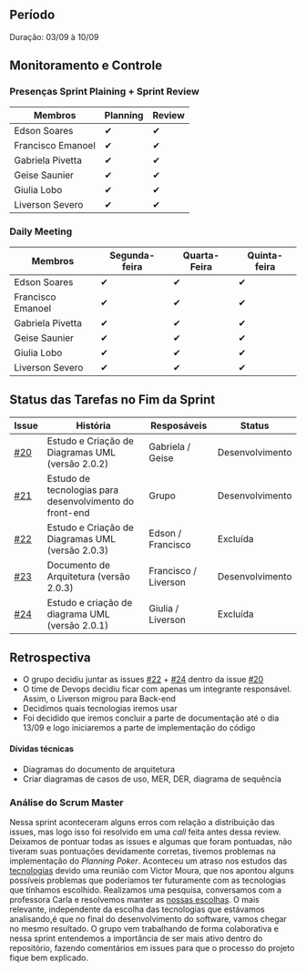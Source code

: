 ## Período
Duração: 03/09 à 10/09

## Monitoramento e Controle
### Presenças Sprint Plaining + Sprint Review
| Membros  |  Planning  |Review  |
| ------------------- | ------------------- |------------------- |
|  Edson Soares |   ✔  |   ✔  |
|  Francisco Emanoel |  ✔  |  ✔  |
|  Gabriela Pivetta |  ✔  |  ✔  |
|  Geise Saunier |  ✔  |  ✔  |
|  Giulia Lobo |  ✔  |  ✔  |
|  Liverson Severo | ✔    |  ✔  |

### Daily Meeting
| Membros | Segunda-feira | Quarta-Feira | Quinta-feira |
|--|--|--|--|
| Edson Soares | ✔ | ✔ | ✔ |
| Francisco Emanoel | ✔ | ✔ | ✔ |
| Gabriela Pivetta | ✔ | ✔ | ✔ |
| Geise Saunier | ✔ | ✔ | ✔ |
| Giulia Lobo | ✔ | ✔ | ✔ |
| Liverson Severo | ✔ | ✔ | ✔ |

## Status das Tarefas no Fim da Sprint
| **Issue** | **História** | **Resposáveis** | **Status** |
|--|--|--|--|
|  [#20](https://github.com/fga-eps-mds/2020-1-Ziguen/issues/20) |  Estudo e Criação de Diagramas UML (versão 2.0.2) |  Gabriela / Geise |  Desenvolvimento |
|  [#21](https://github.com/fga-eps-mds/2020-1-Ziguen/issues/21) |  Estudo de tecnologias para desenvolvimento do front-end |  Grupo  |  Desenvolvimento |
|  [#22](https://github.com/fga-eps-mds/2020-1-Ziguen/issues/22) |  Estudo e Criação de Diagramas UML (versão 2.0.3) | Edson / Francisco  |  Excluída |
| [#23](https://github.com/fga-eps-mds/2020-1-Ziguen/issues/23) |   Documento de Arquitetura (versão 2.0.3) | Francisco / Liverson  |  Desenvolvimento |
| [#24](https://github.com/fga-eps-mds/2020-1-Ziguen/issues/24)  | Estudo e criação de diagrama UML (versão 2.0.1)  | Giulia / Liverson | Excluída  |

## Retrospectiva
- O grupo decidiu juntar as issues [#22](https://github.com/fga-eps-mds/2020-1-Ziguen/issues/22) + [#24](https://github.com/fga-eps-mds/2020-1-Ziguen/issues/24) dentro da issue [#20](https://github.com/fga-eps-mds/2020-1-Ziguen/issues/20)
- O time de Devops decidiu ficar com apenas um integrante responsável. Assim, o Liverson migrou para Back-end 
- Decidimos quais tecnologias iremos usar
- Foi decidido que iremos concluir a parte de documentação até o dia 13/09 e logo iniciaremos a parte de implementação do código


#### Dívidas técnicas
- Diagramas do documento de arquitetura
- Criar diagramas de casos de uso, MER, DER, diagrama de sequência 

### Análise do Scrum Master
Nessa sprint aconteceram alguns erros com relação a distribuição das issues, mas logo isso foi resolvido em uma _call_ feita antes dessa review. Deixamos de pontuar todas as issues e algumas que foram pontuadas, não tiveram suas pontuações devidamente corretas, tivemos problemas na implementação do _Planning Poker_. Aconteceu um atraso nos estudos das  [tecnologias](https://github.com/fga-eps-mds/2020-1-Ziguen/issues/26) devido uma reunião com Victor Moura, que nos apontou alguns possíveis problemas que poderíamos ter futuramente com as tecnologias que tínhamos escolhido. Realizamos uma pesquisa, conversamos com a professora Carla e resolvemos manter as [nossas escolhas](https://github.com/fga-eps-mds/2020-1-Ziguen/issues/10). O mais relevante, independente da escolha das tecnologias que estávamos analisando,é que no final do desenvolvimento do software, vamos chegar no mesmo resultado.
O grupo vem trabalhando de forma colaborativa e nessa sprint entendemos a importância de ser mais ativo dentro do repositório, fazendo comentários em issues para que o processo do projeto fique bem explicado.

